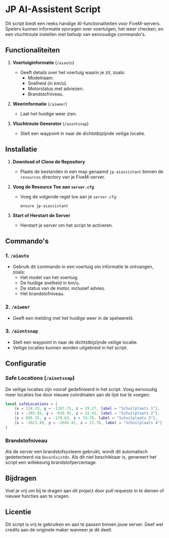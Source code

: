 # JP AI-Assistent Script

Dit script biedt een reeks handige AI-functionaliteiten voor FiveM-servers. Spelers kunnen informatie opvragen over voertuigen, het weer checken, en een vluchtroute instellen met behulp van eenvoudige commando's.

## Functionaliteiten

1. **Voertuiginformatie** (`/aiauto`)
   - Geeft details over het voertuig waarin je zit, zoals:
     - Modelnaam.
     - Snelheid (in km/u).
     - Motorstatus met adviezen.
     - Brandstofniveau.

2. **Weerinformatie** (`/aiweer`)
   - Laat het huidige weer zien.

3. **Vluchtroute Generator** (`/aiontsnap`)
   - Stelt een waypoint in naar de dichtstbijzijnde veilige locatie.

## Installatie

1. **Download of Clone de Repository**
   - Plaats de bestanden in een map genaamd `jp-aiassistant` binnen de `resources` directory van je FiveM-server.

2. **Voeg de Resource Toe aan `server.cfg`**
   - Voeg de volgende regel toe aan je `server.cfg`:
     ```
     ensure jp-aiassistant
     ```

3. **Start of Herstart de Server**
   - Herstart je server om het script te activeren.

## Commando's

### 1. `/aiauto`
- Gebruik dit commando in een voertuig om informatie te ontvangen, zoals:
  - Het model van het voertuig.
  - De huidige snelheid in km/u.
  - De status van de motor, inclusief advies.
  - Het brandstofniveau.

### 2. `/aiweer`
- Geeft een melding met het huidige weer in de spelwereld.

### 3. `/aiontsnap`
- Stelt een waypoint in naar de dichtstbijzijnde veilige locatie.
- Veilige locaties kunnen worden uitgebreid in het script.

## Configuratie

### Safe Locations (`/aiontsnap`)
De veilige locaties zijn vooraf gedefinieerd in het script. Voeg eenvoudig meer locaties toe door nieuwe coördinaten aan de lijst toe te voegen:
```lua
local safeLocations = {
    {x = 124.23, y = -1287.71, z = 29.27, label = "Schuilplaats 1"},
    {x = -303.91, y = -830.91, z = 32.42, label = "Schuilplaats 2"},
    {x = 895.35, y = -179.63, z = 74.70, label = "Schuilplaats 3"},
    {x = -1021.49, y = -2645.91, z = 13.76, label = "Schuilplaats 4"}
}
```

### Brandstofniveau
Als de server een brandstofsysteem gebruikt, wordt dit automatisch gedetecteerd via `DecorExistOn`. Als dit niet beschikbaar is, genereert het script een willekeurig brandstofpercentage.

## Bijdragen
Voel je vrij om bij te dragen aan dit project door pull requests in te dienen of nieuwe functies aan te vragen.

## Licentie
Dit script is vrij te gebruiken en aan te passen binnen jouw server. Geef wel credits aan de originele maker wanneer je dit deelt.

